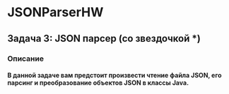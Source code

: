 # JSONParserHW

## Задача 3: JSON парсер (со звездочкой *)
### Описание
#### В данной задаче вам предстоит произвести чтение файла JSON, его парсинг и преобразование объектов JSON в классы Java.


